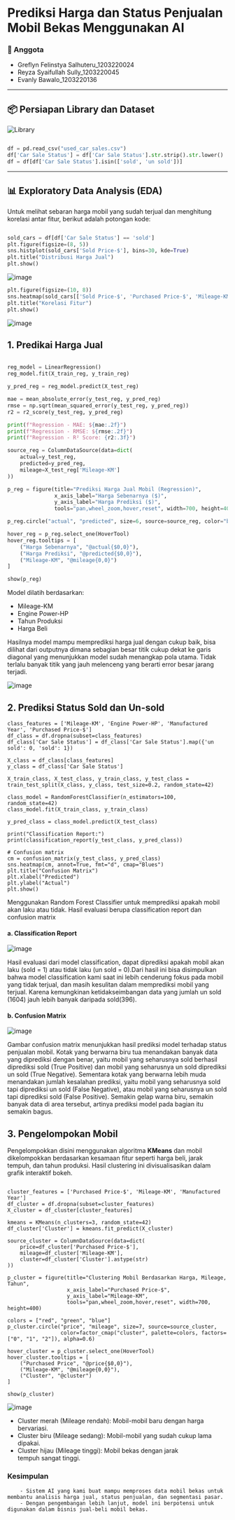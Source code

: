 # **Prediksi Harga dan Status Penjualan Mobil Bekas Menggunakan AI**

### 👥 Anggota
- Greflyn Felinstya Salhuteru_1203220024
- Reyza Syaifullah Sully_1203220045
- Evanly Bawalo_1203220136

---

## 📦 Persiapan Library dan Dataset

![Library](https://github.com/user-attachments/assets/503f6364-e489-48e9-bfd6-6d996669e4a6)
```python

df = pd.read_csv("used_car_sales.csv")
df['Car Sale Status'] = df['Car Sale Status'].str.strip().str.lower()
df = df[df['Car Sale Status'].isin(['sold', 'un sold'])]

```
---

## 📊 Exploratory Data Analysis (EDA)
Untuk melihat sebaran harga mobil yang sudah terjual dan menghitung korelasi antar fitur, berikut adalah potongan kode:

```python

sold_cars = df[df['Car Sale Status'] == 'sold']
plt.figure(figsize=(8, 5))
sns.histplot(sold_cars['Sold Price-$'], bins=30, kde=True)
plt.title("Distribusi Harga Jual")
plt.show()
```
![image](https://github.com/user-attachments/assets/b1f893fa-9481-4e8f-ab0f-b21f244ca80f)


```python
plt.figure(figsize=(10, 8))
sns.heatmap(sold_cars[['Sold Price-$', 'Purchased Price-$', 'Mileage-KM', 'Engine Power-HP', 'Manufactured Year']].corr(), annot=True, cmap="coolwarm")
plt.title("Korelasi Fitur")
plt.show()
```
![image](https://github.com/user-attachments/assets/72e01290-3123-4139-a89e-6a5ca220ddd0)

## 1. Predikai Harga Jual
```python

reg_model = LinearRegression()
reg_model.fit(X_train_reg, y_train_reg)

y_pred_reg = reg_model.predict(X_test_reg)

mae = mean_absolute_error(y_test_reg, y_pred_reg)
rmse = np.sqrt(mean_squared_error(y_test_reg, y_pred_reg))
r2 = r2_score(y_test_reg, y_pred_reg)

print(f"Regression - MAE: ${mae:.2f}")
print(f"Regression - RMSE: ${rmse:.2f}")
print(f"Regression - R² Score: {r2:.3f}")

source_reg = ColumnDataSource(data=dict(
    actual=y_test_reg,
    predicted=y_pred_reg,
    mileage=X_test_reg['Mileage-KM']
))

p_reg = figure(title="Prediksi Harga Jual Mobil (Regression)", 
               x_axis_label="Harga Sebenarnya ($)", 
               y_axis_label="Harga Prediksi ($)",
               tools="pan,wheel_zoom,hover,reset", width=700, height=400)

p_reg.circle("actual", "predicted", size=6, source=source_reg, color="blue", alpha=0.5)

hover_reg = p_reg.select_one(HoverTool)
hover_reg.tooltips = [
    ("Harga Sebenarnya", "@actual{$0,0}"),
    ("Harga Prediksi", "@predicted{$0,0}"),
    ("Mileage-KM", "@mileage{0,0}")
]

show(p_reg)
```
Model dilatih berdasarkan:
  - Mileage-KM
  - Engine Power-HP
  - Tahun Produksi
  - Harga Beli

Hasilnya model mampu memprediksi harga jual dengan cukup baik, bisa dilihat dari outputnya dimana sebagian besar titik cukup dekat ke garis diagonal yang menunjukkan model sudah menangkap pola utama. Tidak terlalu banyak titik yang jauh melenceng yang berarti error besar jarang terjadi.

![image](https://github.com/user-attachments/assets/045e8177-b866-46cd-82a5-14043c74a26e)

## 2. Prediksi Status Sold dan Un-sold

```phyton
class_features = ['Mileage-KM', 'Engine Power-HP', 'Manufactured Year', 'Purchased Price-$']
df_class = df.dropna(subset=class_features)
df_class['Car Sale Status'] = df_class['Car Sale Status'].map({'un sold': 0, 'sold': 1})

X_class = df_class[class_features]
y_class = df_class['Car Sale Status']

X_train_class, X_test_class, y_train_class, y_test_class = train_test_split(X_class, y_class, test_size=0.2, random_state=42)

class_model = RandomForestClassifier(n_estimators=100, random_state=42)
class_model.fit(X_train_class, y_train_class)

y_pred_class = class_model.predict(X_test_class)

print("Classification Report:")
print(classification_report(y_test_class, y_pred_class))

# Confusion matrix
cm = confusion_matrix(y_test_class, y_pred_class)
sns.heatmap(cm, annot=True, fmt="d", cmap="Blues")
plt.title("Confusion Matrix")
plt.xlabel("Predicted")
plt.ylabel("Actual")
plt.show()
```
Menggunakan Random Forest Classifier untuk memprediksi apakah mobil akan laku atau tidak. Hasil evaluasi berupa classification report dan confusion matrix

#### a. Classification Report
![image](https://github.com/user-attachments/assets/f5b57d08-1109-4426-9d93-1969909c94e8)

Hasil evaluasi dari model classification, dapat diprediksi apakah mobil akan laku (sold = 1) atau tidak laku (un sold = 0).Dari hasil ini bisa disimpulkan bahwa model classification kami saat ini lebih cenderung fokus pada mobil yang tidak terjual, dan masih kesulitan dalam memprediksi mobil yang terjual. Karena kemungkinan ketidakseimbangan data yang jumlah un sold (1604)  jauh lebih banyak daripada sold(396).

#### b. Confusion Matrix
![image](https://github.com/user-attachments/assets/efb4f731-0dab-44fd-9ffa-23e79ceda893)

Gambar confusion matrix menunjukkan hasil prediksi model terhadap status penjualan mobil. Kotak yang berwarna biru tua menandakan banyak data yang diprediksi dengan benar, yaitu mobil yang seharusnya sold berhasil diprediksi sold (True Positive) dan mobil yang seharusnya un sold diprediksi un sold (True Negative). Sementara kotak yang berwarna lebih muda menandakan jumlah kesalahan prediksi, yaitu mobil yang seharusnya sold tapi diprediksi un sold (False Negative), atau mobil yang seharusnya un sold tapi diprediksi sold (False Positive). Semakin gelap warna biru, semakin banyak data di area tersebut, artinya prediksi model pada bagian itu semakin bagus.

## 3. Pengelompokan Mobil
Pengelompokkan disini menggunakan algoritma **KMeans** dan mobil dikelompokkan berdasarkan kesamaan fitur seperti harga beli, jarak tempuh, dan tahun produksi.
Hasil clustering ini divisualisasikan dalam grafik interaktif bokeh.

```phyton

cluster_features = ['Purchased Price-$', 'Mileage-KM', 'Manufactured Year']
df_cluster = df.dropna(subset=cluster_features)
X_cluster = df_cluster[cluster_features]

kmeans = KMeans(n_clusters=3, random_state=42)
df_cluster['Cluster'] = kmeans.fit_predict(X_cluster)

source_cluster = ColumnDataSource(data=dict(
    price=df_cluster['Purchased Price-$'],
    mileage=df_cluster['Mileage-KM'],
    cluster=df_cluster['Cluster'].astype(str)
))

p_cluster = figure(title="Clustering Mobil Berdasarkan Harga, Mileage, Tahun", 
                   x_axis_label="Purchased Price-$", 
                   y_axis_label="Mileage-KM",
                   tools="pan,wheel_zoom,hover,reset", width=700, height=400)

colors = ["red", "green", "blue"]
p_cluster.circle("price", "mileage", size=7, source=source_cluster, 
                 color=factor_cmap("cluster", palette=colors, factors=["0", "1", "2"]), alpha=0.6)

hover_cluster = p_cluster.select_one(HoverTool)
hover_cluster.tooltips = [
    ("Purchased Price", "@price{$0,0}"),
    ("Mileage-KM", "@mileage{0,0}"),
    ("Cluster", "@cluster")
]

show(p_cluster)
```

![image](https://github.com/user-attachments/assets/dde365b0-4ca2-421f-8447-6b33c46dd5a9)

- Cluster merah (Mileage rendah): Mobil-mobil baru dengan harga bervariasi.
- Cluster biru (Mileage sedang): Mobil-mobil yang sudah cukup lama dipakai.
- Cluster hijau (Mileage tinggi): Mobil bekas dengan jarak tempuh sangat tinggi.

### **Kesimpulan**
		- Sistem AI yang kami buat mampu memproses data mobil bekas untuk membantu analisis harga jual, status penjualan, dan segmentasi pasar.
		- Dengan pengembangan lebih lanjut, model ini berpotensi untuk digunakan dalam bisnis jual-beli mobil bekas.
